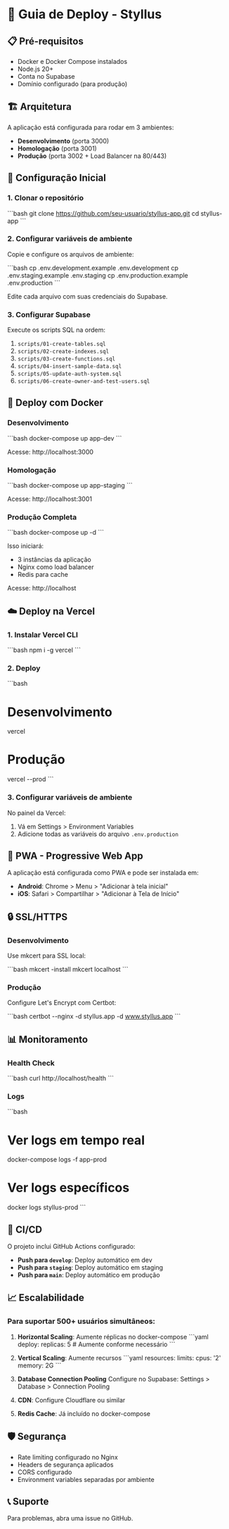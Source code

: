 # 🚀 Guia de Deploy - Styllus

## 📋 Pré-requisitos

- Docker e Docker Compose instalados
- Node.js 20+
- Conta no Supabase
- Domínio configurado (para produção)

## 🏗️ Arquitetura

A aplicação está configurada para rodar em 3 ambientes:

- **Desenvolvimento** (porta 3000)
- **Homologação** (porta 3001)
- **Produção** (porta 3002 + Load Balancer na 80/443)

## 🔧 Configuração Inicial

### 1. Clonar o repositório
\`\`\`bash
git clone https://github.com/seu-usuario/styllus-app.git
cd styllus-app
\`\`\`

### 2. Configurar variáveis de ambiente

Copie e configure os arquivos de ambiente:

\`\`\`bash
cp .env.development.example .env.development
cp .env.staging.example .env.staging
cp .env.production.example .env.production
\`\`\`

Edite cada arquivo com suas credenciais do Supabase.

### 3. Configurar Supabase

Execute os scripts SQL na ordem:
1. `scripts/01-create-tables.sql`
2. `scripts/02-create-indexes.sql`
3. `scripts/03-create-functions.sql`
4. `scripts/04-insert-sample-data.sql`
5. `scripts/05-update-auth-system.sql`
6. `scripts/06-create-owner-and-test-users.sql`

## 🐳 Deploy com Docker

### Desenvolvimento

\`\`\`bash
docker-compose up app-dev
\`\`\`

Acesse: http://localhost:3000

### Homologação

\`\`\`bash
docker-compose up app-staging
\`\`\`

Acesse: http://localhost:3001

### Produção Completa

\`\`\`bash
docker-compose up -d
\`\`\`

Isso iniciará:
- 3 instâncias da aplicação
- Nginx como load balancer
- Redis para cache

Acesse: http://localhost

## ☁️ Deploy na Vercel

### 1. Instalar Vercel CLI

\`\`\`bash
npm i -g vercel
\`\`\`

### 2. Deploy

\`\`\`bash
# Desenvolvimento
vercel

# Produção
vercel --prod
\`\`\`

### 3. Configurar variáveis de ambiente

No painel da Vercel:
1. Vá em Settings > Environment Variables
2. Adicione todas as variáveis do arquivo `.env.production`

## 📱 PWA - Progressive Web App

A aplicação está configurada como PWA e pode ser instalada em:

- **Android**: Chrome > Menu > "Adicionar à tela inicial"
- **iOS**: Safari > Compartilhar > "Adicionar à Tela de Início"

## 🔒 SSL/HTTPS

### Desenvolvimento
Use mkcert para SSL local:

\`\`\`bash
mkcert -install
mkcert localhost
\`\`\`

### Produção
Configure Let's Encrypt com Certbot:

\`\`\`bash
certbot --nginx -d styllus.app -d www.styllus.app
\`\`\`

## 📊 Monitoramento

### Health Check

\`\`\`bash
curl http://localhost/health
\`\`\`

### Logs

\`\`\`bash
# Ver logs em tempo real
docker-compose logs -f app-prod

# Ver logs específicos
docker logs styllus-prod
\`\`\`

## 🔄 CI/CD

O projeto inclui GitHub Actions configurado:

- **Push para `develop`**: Deploy automático em dev
- **Push para `staging`**: Deploy automático em staging
- **Push para `main`**: Deploy automático em produção

## 📈 Escalabilidade

### Para suportar 500+ usuários simultâneos:

1. **Horizontal Scaling**: Aumente réplicas no docker-compose
\`\`\`yaml
deploy:
  replicas: 5  # Aumente conforme necessário
\`\`\`

2. **Vertical Scaling**: Aumente recursos
\`\`\`yaml
resources:
  limits:
    cpus: '2'
    memory: 2G
\`\`\`

3. **Database Connection Pooling**
Configure no Supabase: Settings > Database > Connection Pooling

4. **CDN**: Configure Cloudflare ou similar

5. **Redis Cache**: Já incluído no docker-compose

## 🛡️ Segurança

- Rate limiting configurado no Nginx
- Headers de segurança aplicados
- CORS configurado
- Environment variables separadas por ambiente

## 📞 Suporte

Para problemas, abra uma issue no GitHub.
